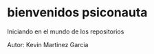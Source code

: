 # bienvenidos psiconauta


Iniciando en el mundo de los repositorios 

Autor: Kevin Martinez Garcia 
